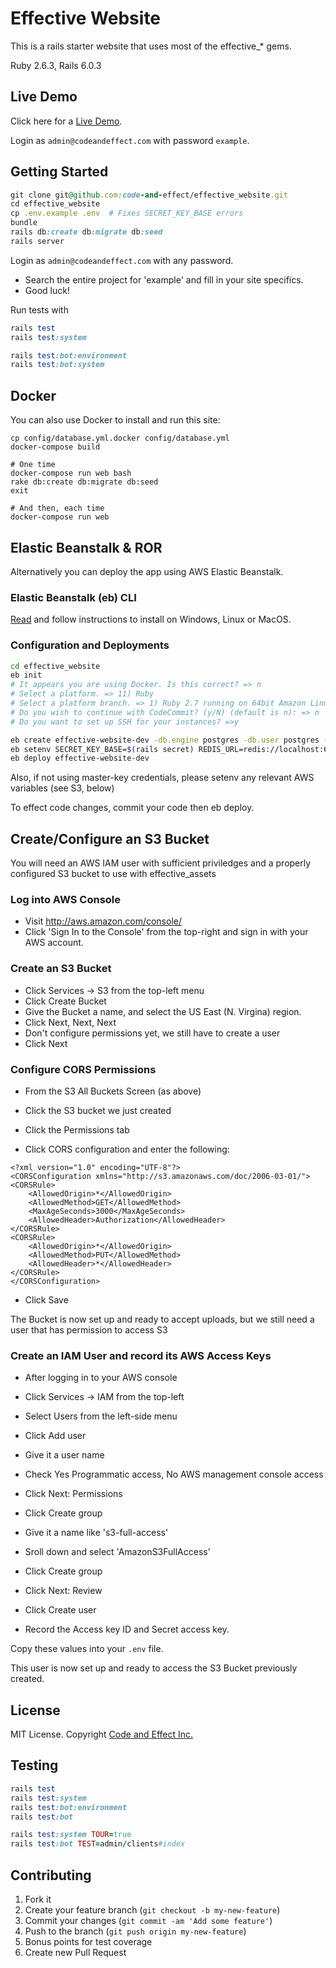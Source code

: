 # Effective Website

This is a rails starter website that uses most of the effective_* gems.

Ruby 2.6.3, Rails 6.0.3

## Live Demo

Click here for a [Live Demo](https://effective-website-demo.herokuapp.com/).

Login as `admin@codeandeffect.com` with password `example`.

## Getting Started

```ruby
git clone git@github.com:code-and-effect/effective_website.git
cd effective_website
cp .env.example .env  # Fixes SECRET_KEY_BASE errors
bundle
rails db:create db:migrate db:seed
rails server
```

Login as `admin@codeandeffect.com` with any password.

- Search the entire project for 'example' and fill in your site specifics.
- Good luck!

Run tests with

```ruby
rails test
rails test:system

rails test:bot:environment
rails test:bot:system
```

## Docker

You can also use Docker to install and run this site:

```
cp config/database.yml.docker config/database.yml
docker-compose build

# One time
docker-compose run web bash
rake db:create db:migrate db:seed
exit

# And then, each time
docker-compose run web
```

## Elastic Beanstalk & ROR

Alternatively you can deploy the app using AWS Elastic Beanstalk.

### Elastic Beanstalk (eb) CLI

[Read](https://docs.aws.amazon.com/elasticbeanstalk/latest/dg/eb-cli3-install-advanced.html) and follow instructions to install on Windows, Linux or MacOS.

### Configuration and Deployments

```bash
cd effective_website
eb init
# It appears you are using Docker. Is this correct? => n
# Select a platform. => 11) Ruby
# Select a platform branch. => 1) Ruby 2.7 running on 64bit Amazon Linux 2
# Do you wish to continue with CodeCommit? (y/N) (default is n): => n
# Do you want to set up SSH for your instances? =>y

eb create effective-website-dev -db.engine postgres -db.user postgres -db.pass password1234
eb setenv SECRET_KEY_BASE=$(rails secret) REDIS_URL=redis://localhost:6379
eb deploy effective-website-dev
```

Also, if not using master-key credentials, please setenv any relevant AWS variables (see S3, below)

To effect code changes, commit your code then eb deploy.

## Create/Configure an S3 Bucket

You will need an AWS IAM user with sufficient priviledges and a properly configured S3 bucket to use with effective_assets

### Log into AWS Console

- Visit http://aws.amazon.com/console/
- Click 'Sign In to the Console' from the top-right and sign in with your AWS account.

### Create an S3 Bucket

- Click Services -> S3 from the top-left menu
- Click Create Bucket
- Give the Bucket a name, and select the US East (N. Virgina) region.
- Click Next, Next, Next
- Don't configure permissions yet, we still have to create a user
- Click Next

### Configure CORS Permissions

- From the S3 All Buckets Screen (as above)

- Click the S3 bucket we just created
- Click the Permissions tab
- Click CORS configuration and enter the following:

```
<?xml version="1.0" encoding="UTF-8"?>
<CORSConfiguration xmlns="http://s3.amazonaws.com/doc/2006-03-01/">
<CORSRule>
    <AllowedOrigin>*</AllowedOrigin>
    <AllowedMethod>GET</AllowedMethod>
    <MaxAgeSeconds>3000</MaxAgeSeconds>
    <AllowedHeader>Authorization</AllowedHeader>
</CORSRule>
<CORSRule>
    <AllowedOrigin>*</AllowedOrigin>
    <AllowedMethod>PUT</AllowedMethod>
    <AllowedHeader>*</AllowedHeader>
</CORSRule>
</CORSConfiguration>
```

- Click Save

The Bucket is now set up and ready to accept uploads, but we still need a user that has permission to access S3

### Create an IAM User and record its AWS Access Keys

- After logging in to your AWS console

- Click Services -> IAM from the top-left

- Select Users from the left-side menu
- Click Add user
- Give it a user name
- Check Yes Programmatic access, No AWS management console access

- Click Next: Permissions
- Click Create group
- Give it a name like 's3-full-access'
- Sroll down and select 'AmazonS3FullAccess'
- Click Create group
- Click Next: Review
- Click Create user
- Record the Access key ID and Secret access key.

Copy these values into your `.env` file.

This user is now set up and ready to access the S3 Bucket previously created.

## License

MIT License. Copyright [Code and Effect Inc.](https://www.codeandeffect.com/)

## Testing

```ruby
rails test
rails test:system
rails test:bot:environment
rails test:bot

rails test:system TOUR=true
rails test:bot TEST=admin/clients#index
```

## Contributing

1. Fork it
2. Create your feature branch (`git checkout -b my-new-feature`)
3. Commit your changes (`git commit -am 'Add some feature'`)
4. Push to the branch (`git push origin my-new-feature`)
5. Bonus points for test coverage
6. Create new Pull Request

